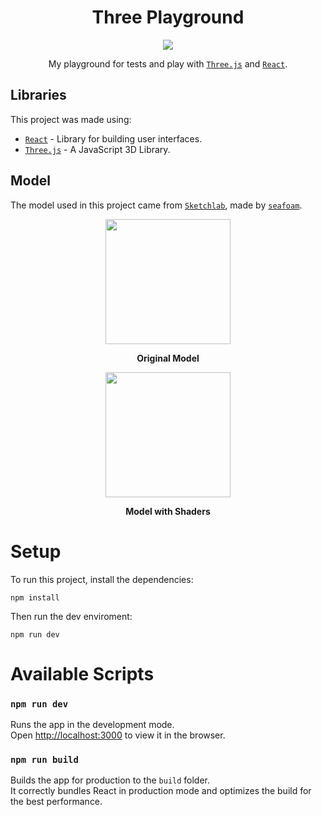 <h1 align="center">Three Playground</h1> 

<div align="center">

  <img src="https://raw.githubusercontent.com/Zurkon/repo-assets/main/three-playground/three-playground.png" />

My playground for tests and play with [`Three.js`](https://threejs.org/) and [`React`](https://facebook.github.io/react/).

</div>

## Libraries

This project was made using:

- [`React`](https://facebook.github.io/react/) - Library for building user interfaces.
- [`Three.js`](https://threejs.org/) - A JavaScript 3D Library.

## Model

The model used in this project came from [`Sketchlab`](https://sketchfab.com/3d-models/smol-ame-in-an-upcycled-terrarium-hololiveen-490cecc249d242188fda5ad3160a4b24), made by [`seafoam`](https://sketchfab.com/seafoam).

<div align="center">
  <img width="200" src="https://raw.githubusercontent.com/Zurkon/repo-assets/main/three-playground/original.png" />
  
  **Original Model**

  <img width="200" src="https://raw.githubusercontent.com/Zurkon/repo-assets/main/three-playground/three-playground.png" />
  
  **Model with Shaders**

</div>

# Setup

To run this project, install the dependencies:
```
npm install
```

Then run the dev enviroment:
```
npm run dev
```

# Available Scripts

### `npm run dev`

Runs the app in the development mode.\
Open [http://localhost:3000](http://localhost:3000) to view it in the browser.

### `npm run build`

Builds the app for production to the `build` folder.\
It correctly bundles React in production mode and optimizes the build for the best performance.
